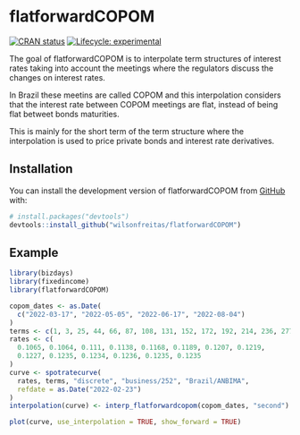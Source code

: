 
# flatforwardCOPOM

<!-- badges: start -->
[![CRAN status](https://www.r-pkg.org/badges/version/flatforwardCOPOM)](https://CRAN.R-project.org/package=flatforwardCOPOM)
[![Lifecycle: experimental](https://img.shields.io/badge/lifecycle-experimental-orange.svg)](https://lifecycle.r-lib.org/articles/stages.html#experimental)
<!-- badges: end -->

The goal of flatforwardCOPOM is to interpolate term structures of interest rates taking into account the meetings where the regulators discuss
the changes on interest rates.

In Brazil these meetins are called COPOM and this interpolation considers
that the interest rate between COPOM meetings are flat, instead of being
flat betweet bonds maturities.

This is mainly  for the short term of the term structure where
the interpolation is used to price private bonds and interest rate
derivatives.

## Installation

You can install the development version of flatforwardCOPOM from [GitHub](https://github.com/) with:

``` r
# install.packages("devtools")
devtools::install_github("wilsonfreitas/flatforwardCOPOM")
```

## Example

``` r
library(bizdays)
library(fixedincome)
library(flatforwardCOPOM)

copom_dates <- as.Date(
  c("2022-03-17", "2022-05-05", "2022-06-17", "2022-08-04")
)
terms <- c(1, 3, 25, 44, 66, 87, 108, 131, 152, 172, 192, 214, 236, 277)
rates <- c(
  0.1065, 0.1064, 0.111, 0.1138, 0.1168, 0.1189, 0.1207, 0.1219,
  0.1227, 0.1235, 0.1234, 0.1236, 0.1235, 0.1235
)
curve <- spotratecurve(
  rates, terms, "discrete", "business/252", "Brazil/ANBIMA",
  refdate = as.Date("2022-02-23")
)
interpolation(curve) <- interp_flatforwardcopom(copom_dates, "second")

plot(curve, use_interpolation = TRUE, show_forward = TRUE)
```

